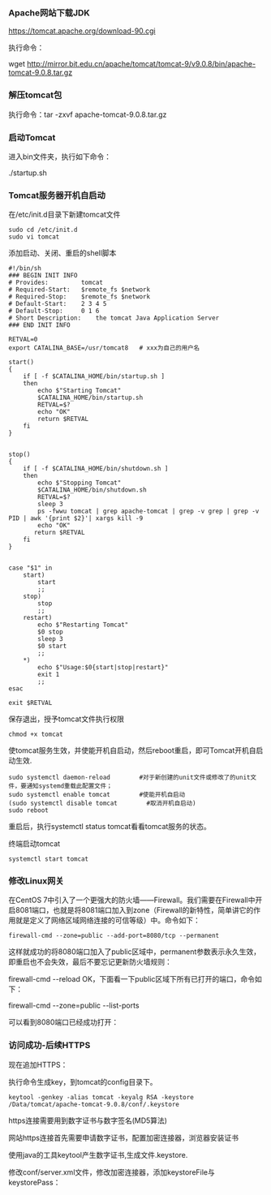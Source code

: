 ### Apache网站下载JDK

https://tomcat.apache.org/download-90.cgi

执行命令：

wget http://mirror.bit.edu.cn/apache/tomcat/tomcat-9/v9.0.8/bin/apache-tomcat-9.0.8.tar.gz

### 解压tomcat包

执行命令：tar -zxvf apache-tomcat-9.0.8.tar.gz 

### 启动Tomcat

进入bin文件夹，执行如下命令：

./startup.sh

### Tomcat服务器开机自启动

在/etc/init.d目录下新建tomcat文件

```
sudo cd /etc/init.d
sudo vi tomcat
```

添加启动、关闭、重启的shell脚本

```
#!/bin/sh
### BEGIN INIT INFO
# Provides:	        tomcat
# Required-Start:	$remote_fs $network
# Required-Stop:	$remote_fs $network
# Default-Start:	2 3 4 5
# Default-Stop:		0 1 6
# Short Description:	the tomcat Java Application Server
### END INIT INFO
 
RETVAL=0
export CATALINA_BASE=/usr/tomcat8   # xxx为自己的用户名
 
start()
{
	if [ -f $CATALINA_HOME/bin/startup.sh ]
	then
	    echo $"Starting Tomcat"
		$CATALINA_HOME/bin/startup.sh
	    RETVAL=$?
	    echo "OK"
	    return $RETVAL
	fi
}
 
 
stop()
{
	if [ -f $CATALINA_HOME/bin/shutdown.sh ]
	then
	    echo $"Stopping Tomcat"
		$CATALINA_HOME/bin/shutdown.sh
	    RETVAL=$?
	    sleep 3
	    ps -fwwu tomcat | grep apache-tomcat | grep -v grep | grep -v PID | awk '{print $2}'| xargs kill -9
	    echo "OK"
	   return $RETVAL
	fi
}
 
 
case "$1" in
	start)
		start
		;;
	stop)
		stop
		;;
	restart)
		echo $"Restarting Tomcat"
		$0 stop
		sleep 3
		$0 start
		;;
	*)
		echo $"Usage:$0{start|stop|restart}"
		exit 1
		;;
esac
 
exit $RETVAL

```

保存退出，授予tomcat文件执行权限

```
chmod +x tomcat
```

使tomcat服务生效，并使能开机自启动，然后reboot重启，即可Tomcat开机自启动生效.

```
sudo systemctl daemon-reload        #对于新创建的unit文件或修改了的unit文件，要通知systemd重载此配置文件；
sudo systemctl enable tomcat        #使能开机自启动
(sudo systemctl disable tomcat        #取消开机自启动)
sudo reboot
```

重启后，执行systemctl status tomcat看看tomcat服务的状态。



终端启动tomcat

```
systemctl start tomcat
```



### 修改Linux网关

在CentOS 7中引入了一个更强大的防火墙——Firewall。我们需要在Firewall中开启8081端口，也就是将8081端口加入到zone（Firewall的新特性，简单讲它的作用就是定义了网络区域网络连接的可信等级）中。命令如下：

```
firewall-cmd --zone=public --add-port=8080/tcp --permanent
```

这样就成功的将8080端口加入了public区域中，permanent参数表示永久生效，即重启也不会失效，最后不要忘记更新防火墙规则：

firewall-cmd --reload
OK，下面看一下public区域下所有已打开的端口，命令如下：

firewall-cmd --zone=public --list-ports

可以看到8080端口已经成功打开：

### 访问成功-后续HTTPS

现在追加HTTPS：

执行命令生成key，到tomcat的config目录下。

    keytool -genkey -alias tomcat -keyalg RSA -keystore /Data/tomcat/apache-tomcat-9.0.8/conf/.keystore 

https连接需要用到数字证书与数字签名(MD5算法)

网站https连接首先需要申请数字证书，配置加密连接器，浏览器安装证书

使用java的工具keytool产生数字证书,生成文件.keystore.

修改conf/server.xml文件，修改加密连接器，添加keystoreFile与keystorePass：

